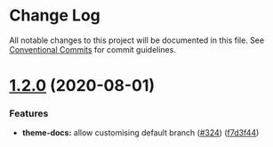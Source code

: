 # Change Log

All notable changes to this project will be documented in this file.
See [Conventional Commits](https://conventionalcommits.org) for commit guidelines.

# [1.2.0](https://github.com/nuxt/content/compare/nuxt-content-docs@1.1.3...nuxt-content-docs@1.2.0) (2020-08-01)


### Features

* **theme-docs:** allow customising default branch ([#324](https://github.com/nuxt/content/issues/324)) ([f7d3f44](https://github.com/nuxt/content/commit/f7d3f4405f6d4d92376d4b108953bb95a74466d4))
